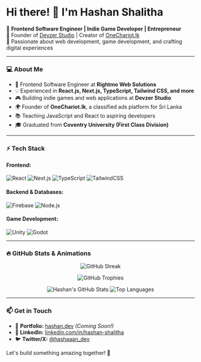 # Hi there! 👋 I'm Hashan Shalitha

🚀 **Frontend Software Engineer | Indie Game Developer | Entrepreneur**  
🔹 Founder of [Devzer Studio](https://devzer.com) | Creator of [OneChariot.lk](https://onechariot.lk)  
🔹 Passionate about web development, game development, and crafting digital experiences  

---

### 💻 About Me
- 🎨 Frontend Software Engineer at **Rightmo Web Solutions**
- 💡 Experienced in **React.js, Next.js, TypeScript, Tailwind CSS, and more**
- 🎮 Building indie games and web applications at **Devzer Studio**
- 🌍 Founder of **OneChariot.lk**, a classified ads platform for Sri Lanka
- 📚 Teaching JavaScript and React to aspiring developers
- 🎓 Graduated from **Coventry University (First Class Division)**

---

### ⚡ Tech Stack
#### **Frontend:**
![React](https://img.shields.io/badge/React-20232A?style=for-the-badge&logo=react&logoColor=61DAFB)
![Next.js](https://img.shields.io/badge/Next.js-000000?style=for-the-badge&logo=next.js&logoColor=white)
![TypeScript](https://img.shields.io/badge/TypeScript-007ACC?style=for-the-badge&logo=typescript&logoColor=white)
![TailwindCSS](https://img.shields.io/badge/Tailwind_CSS-38B2AC?style=for-the-badge&logo=tailwind-css&logoColor=white)

#### **Backend & Databases:**
![Firebase](https://img.shields.io/badge/Firebase-FFCA28?style=for-the-badge&logo=firebase&logoColor=white)
![Node.js](https://img.shields.io/badge/Node.js-339933?style=for-the-badge&logo=node.js&logoColor=white)

#### **Game Development:**
![Unity](https://img.shields.io/badge/Unity-100000?style=for-the-badge&logo=unity&logoColor=white)
![Godot](https://img.shields.io/badge/Godot-478CBF?style=for-the-badge&logo=godot-engine&logoColor=white)

---

### 🔥 GitHub Stats & Animations
<p align="center">
  <img src="https://github-readme-streak-stats.herokuapp.com/?user=hashaaan&theme=tokyonight&hide_border=true" alt="GitHub Streak"/>
</p>
<p align="center">
  <img src="https://github-profile-trophy.vercel.app/?username=hashaaan&theme=tokyonight&no-frame=true&no-bg=true&margin-w=10" alt="GitHub Trophies"/>
</p>
<p align="center">
  <img src="https://github-readme-stats.vercel.app/api?username=hashaaan&show_icons=true&theme=tokyonight" alt="Hashan's GitHub Stats"/>
  <img src="https://github-readme-stats.vercel.app/api/top-langs/?username=hashaaan&layout=compact&theme=tokyonight" alt="Top Languages"/>
</p>

---

### 📫 Get in Touch
- 🔗 **Portfolio:** [hashan.dev](https://hashan.dev) *(Coming Soon!)*
- 💼 **LinkedIn:** [linkedin.com/in/hashan-shalitha](https://linkedin.com/in/hashan-shalitha)
- 🐦 **Twitter/X:** [@hashaaan_dev](https://twitter.com/hashaaan_dev)

Let's build something amazing together! 🚀

